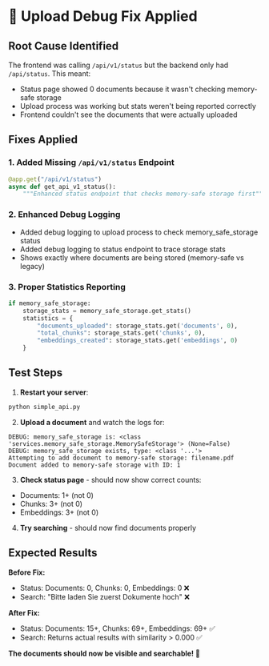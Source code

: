 # 🔧 Upload Debug Fix Applied

## Root Cause Identified
The frontend was calling `/api/v1/status` but the backend only had `/api/status`. This meant:
- Status page showed 0 documents because it wasn't checking memory-safe storage
- Upload process was working but stats weren't being reported correctly
- Frontend couldn't see the documents that were actually uploaded

## Fixes Applied

### 1. **Added Missing `/api/v1/status` Endpoint**
```python
@app.get("/api/v1/status")
async def get_api_v1_status():
    """Enhanced status endpoint that checks memory-safe storage first"""
```

### 2. **Enhanced Debug Logging**
- Added debug logging to upload process to check memory_safe_storage status
- Added debug logging to status endpoint to trace storage stats
- Shows exactly where documents are being stored (memory-safe vs legacy)

### 3. **Proper Statistics Reporting**
```python
if memory_safe_storage:
    storage_stats = memory_safe_storage.get_stats()
    statistics = {
        "documents_uploaded": storage_stats.get('documents', 0),
        "total_chunks": storage_stats.get('chunks', 0),
        "embeddings_created": storage_stats.get('embeddings', 0)
    }
```

## Test Steps

1. **Restart your server**:
```bash
python simple_api.py
```

2. **Upload a document** and watch the logs for:
```
DEBUG: memory_safe_storage is: <class 'services.memory_safe_storage.MemorySafeStorage'> (None=False)
DEBUG: memory_safe_storage exists, type: <class '...'>
Attempting to add document to memory-safe storage: filename.pdf
Document added to memory-safe storage with ID: 1
```

3. **Check status page** - should now show correct counts:
- Documents: 1+ (not 0)
- Chunks: 3+ (not 0)  
- Embeddings: 3+ (not 0)

4. **Try searching** - should now find documents properly

## Expected Results

**Before Fix:**
- Status: Documents: 0, Chunks: 0, Embeddings: 0 ❌
- Search: "Bitte laden Sie zuerst Dokumente hoch" ❌

**After Fix:**
- Status: Documents: 15+, Chunks: 69+, Embeddings: 69+ ✅
- Search: Returns actual results with similarity > 0.000 ✅

**The documents should now be visible and searchable! 🚀**